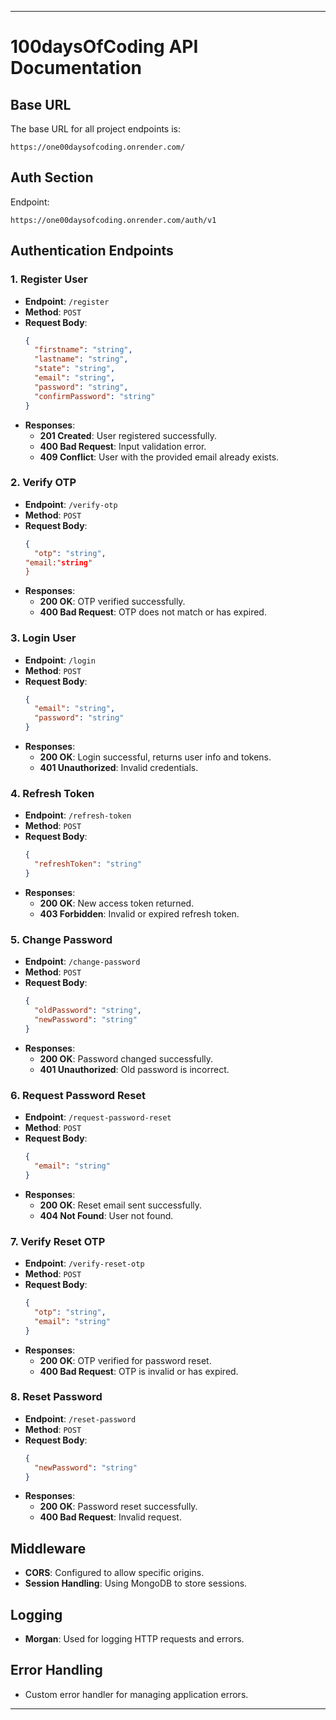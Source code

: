 

---

# 100daysOfCoding API Documentation

## Base URL
The base URL for all project endpoints is:
```
https://one00daysofcoding.onrender.com/
```
## Auth Section
Endpoint:
```
https://one00daysofcoding.onrender.com/auth/v1
```


## Authentication Endpoints

### 1. Register User
- **Endpoint**: `/register`
- **Method**: `POST`
- **Request Body**:
  ```json
  {
    "firstname": "string",
    "lastname": "string",
    "state": "string",
    "email": "string",
    "password": "string",
    "confirmPassword": "string"
  }
  ```
- **Responses**:
  - **201 Created**: User registered successfully.
  - **400 Bad Request**: Input validation error.
  - **409 Conflict**: User with the provided email already exists.

### 2. Verify OTP
- **Endpoint**: `/verify-otp`
- **Method**: `POST`
- **Request Body**:
  ```json
  {
    "otp": "string",
  "email:"string"
  }
  ```
- **Responses**:
  - **200 OK**: OTP verified successfully.
  - **400 Bad Request**: OTP does not match or has expired.

### 3. Login User
- **Endpoint**: `/login`
- **Method**: `POST`
- **Request Body**:
  ```json
  {
    "email": "string",
    "password": "string"
  }
  ```
- **Responses**:
  - **200 OK**: Login successful, returns user info and tokens.
  - **401 Unauthorized**: Invalid credentials.

### 4. Refresh Token
- **Endpoint**: `/refresh-token`
- **Method**: `POST`
- **Request Body**:
  ```json
  {
    "refreshToken": "string"
  }
  ```
- **Responses**:
  - **200 OK**: New access token returned.
  - **403 Forbidden**: Invalid or expired refresh token.

### 5. Change Password
- **Endpoint**: `/change-password`
- **Method**: `POST`
- **Request Body**:
  ```json
  {
    "oldPassword": "string",
    "newPassword": "string"
  }
  ```
- **Responses**:
  - **200 OK**: Password changed successfully.
  - **401 Unauthorized**: Old password is incorrect.

### 6. Request Password Reset
- **Endpoint**: `/request-password-reset`
- **Method**: `POST`
- **Request Body**:
  ```json
  {
    "email": "string"
  }
  ```
- **Responses**:
  - **200 OK**: Reset email sent successfully.
  - **404 Not Found**: User not found.

### 7. Verify Reset OTP
- **Endpoint**: `/verify-reset-otp`
- **Method**: `POST`
- **Request Body**:
  ```json
  {
    "otp": "string",
    "email": "string"
  }
  ```
- **Responses**:
  - **200 OK**: OTP verified for password reset.
  - **400 Bad Request**: OTP is invalid or has expired.

### 8. Reset Password
- **Endpoint**: `/reset-password`
- **Method**: `POST`
- **Request Body**:
  ```json
  {
    "newPassword": "string"
  }
  ```
- **Responses**:
  - **200 OK**: Password reset successfully.
  - **400 Bad Request**: Invalid request.

## Middleware
- **CORS**: Configured to allow specific origins.
- **Session Handling**: Using MongoDB to store sessions.

## Logging
- **Morgan**: Used for logging HTTP requests and errors.

## Error Handling
- Custom error handler for managing application errors.

---
